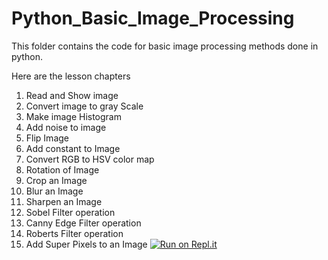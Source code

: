 # Python_Basic_Image_Processing
This folder contains the code for basic image processing methods done in python.

Here are the lesson chapters 

1. Read and Show image
2. Convert image to gray Scale
3. Make image Histogram
4. Add noise to image
5. Flip Image
6. Add constant to Image 
7. Convert RGB to HSV color map 
8. Rotation of Image
9. Crop an Image
10. Blur an Image 
11. Sharpen an Image
12. Sobel Filter operation 
13. Canny Edge Filter operation
14. Roberts Filter operation
15. Add Super Pixels to an Image
[![Run on Repl.it](https://repl.it/badge/github/JaeDukSeo/Python_Basic_Image_Processing)](https://repl.it/github/JaeDukSeo/Python_Basic_Image_Processing)
